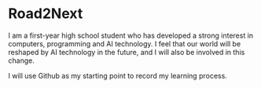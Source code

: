 # Road2Next
I am a first-year high school student who has developed a strong interest in computers, programming and AI technology. 
I feel that our world will be reshaped by AI technology in the future, and I will also be involved in this change.

I will use Github as my starting point to record my learning process.
